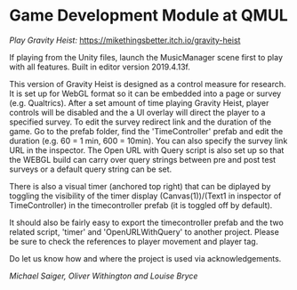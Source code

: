 # Game Development Module at QMUL

*Play Gravity Heist:* https://mikethingsbetter.itch.io/gravity-heist

If playing from the Unity files, launch the MusicManager scene first to play with all features. Built in editor version 2019.4.13f. 

This version of Gravity Heist is designed as a control measure for research. It is set up for WebGL format so it can be embedded into a page or survey (e.g. Qualtrics).
After a set amount of time playing Gravity Heist, player controls will be disabled and the a UI overlay will direct the player to a specified survey. 
To edit the survey redirect link and the duration of the game. Go to the prefab folder, find the 'TimeController' prefab and edit the duration (e.g. 60 = 1 min, 600 = 10min).
You can also specify the survey link URL in the inspector.
The Open URL with Query script is also set up so that the WEBGL build can carry over query strings between pre and post test surveys or a default query string can be set. 

There is also a visual timer (anchored top right) that can be diplayed by toggling the visibility of the timer display (Canvas(1))/(Text1 in inspector of TimeController) in the timecontroller prefab (it is toggled off by default).

It should also be fairly easy to export the timecontroller prefab and the two related script, 'timer' and 'OpenURLWithQuery' to another project. Please be sure to check the references to player movement and player tag. 

Do let us know how and where the project is used via acknowledgements.  


*Michael Saiger, Oliver Withington and Louise Bryce*
